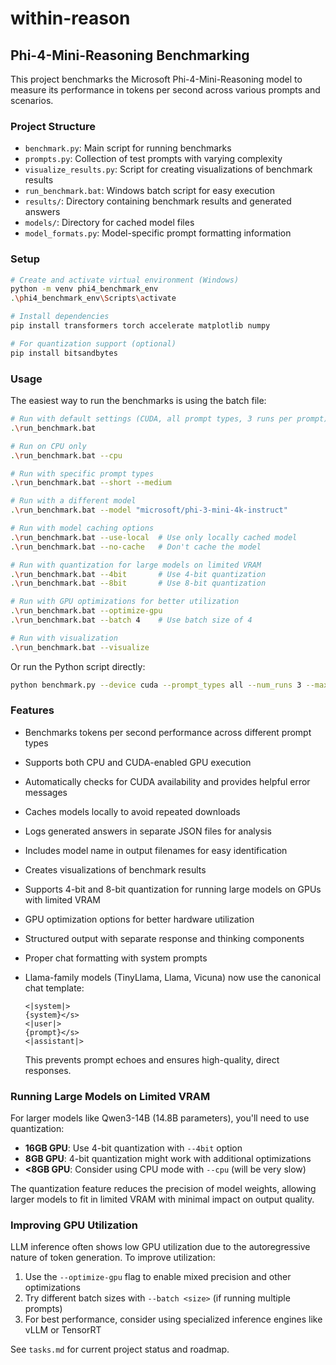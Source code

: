 # within-reason

## Phi-4-Mini-Reasoning Benchmarking

This project benchmarks the Microsoft Phi-4-Mini-Reasoning model to measure its performance in tokens per second across various prompts and scenarios.

### Project Structure
- `benchmark.py`: Main script for running benchmarks
- `prompts.py`: Collection of test prompts with varying complexity
- `visualize_results.py`: Script for creating visualizations of benchmark results
- `run_benchmark.bat`: Windows batch script for easy execution
- `results/`: Directory containing benchmark results and generated answers
- `models/`: Directory for cached model files
- `model_formats.py`: Model-specific prompt formatting information

### Setup
```bash
# Create and activate virtual environment (Windows)
python -m venv phi4_benchmark_env
.\phi4_benchmark_env\Scripts\activate

# Install dependencies
pip install transformers torch accelerate matplotlib numpy

# For quantization support (optional)
pip install bitsandbytes
```

### Usage
The easiest way to run the benchmarks is using the batch file:

```bash
# Run with default settings (CUDA, all prompt types, 3 runs per prompt)
.\run_benchmark.bat

# Run on CPU only
.\run_benchmark.bat --cpu

# Run with specific prompt types
.\run_benchmark.bat --short --medium

# Run with a different model
.\run_benchmark.bat --model "microsoft/phi-3-mini-4k-instruct"

# Run with model caching options
.\run_benchmark.bat --use-local  # Use only locally cached model
.\run_benchmark.bat --no-cache   # Don't cache the model

# Run with quantization for large models on limited VRAM
.\run_benchmark.bat --4bit       # Use 4-bit quantization
.\run_benchmark.bat --8bit       # Use 8-bit quantization

# Run with GPU optimizations for better utilization
.\run_benchmark.bat --optimize-gpu
.\run_benchmark.bat --batch 4    # Use batch size of 4

# Run with visualization
.\run_benchmark.bat --visualize
```

Or run the Python script directly:

```bash
python benchmark.py --device cuda --prompt_types all --num_runs 3 --max_new_tokens 512 --model "microsoft/Phi-4-mini-reasoning" --cache_model --quantize 4 --optimize_gpu --batch_size 2
```

### Features
- Benchmarks tokens per second performance across different prompt types
- Supports both CPU and CUDA-enabled GPU execution
- Automatically checks for CUDA availability and provides helpful error messages
- Caches models locally to avoid repeated downloads
- Logs generated answers in separate JSON files for analysis
- Includes model name in output filenames for easy identification
- Creates visualizations of benchmark results
- Supports 4-bit and 8-bit quantization for running large models on GPUs with limited VRAM
- GPU optimization options for better hardware utilization
- Structured output with separate response and thinking components
- Proper chat formatting with system prompts
- Llama-family models (TinyLlama, Llama, Vicuna) now use the canonical chat template:
  
  ```
  <|system|>
  {system}</s>
  <|user|>
  {prompt}</s>
  <|assistant|>
  ```
  This prevents prompt echoes and ensures high-quality, direct responses.

### Running Large Models on Limited VRAM
For larger models like Qwen3-14B (14.8B parameters), you'll need to use quantization:

- **16GB GPU**: Use 4-bit quantization with `--4bit` option
- **8GB GPU**: 4-bit quantization might work with additional optimizations
- **<8GB GPU**: Consider using CPU mode with `--cpu` (will be very slow)

The quantization feature reduces the precision of model weights, allowing larger models to fit in limited VRAM with minimal impact on output quality.

### Improving GPU Utilization
LLM inference often shows low GPU utilization due to the autoregressive nature of token generation. To improve utilization:

1. Use the `--optimize-gpu` flag to enable mixed precision and other optimizations
2. Try different batch sizes with `--batch <size>` (if running multiple prompts)
3. For best performance, consider using specialized inference engines like vLLM or TensorRT

See `tasks.md` for current project status and roadmap.